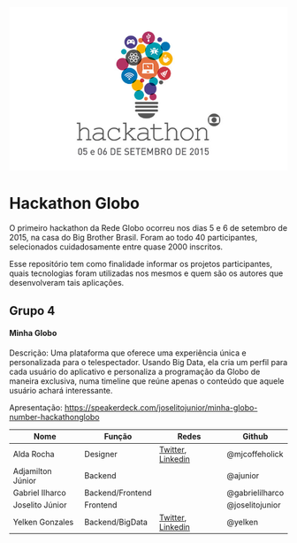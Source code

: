![Hackathon Globo](assets/logo.jpg)

# Hackathon Globo
O primeiro hackathon da Rede Globo ocorreu nos dias 5 e 6 de setembro de 2015, na casa do Big Brother Brasil. Foram ao todo 40 participantes, selecionados cuidadosamente entre quase 2000 inscritos.

Esse repositório tem como finalidade informar os projetos participantes, quais tecnologias foram utilizadas nos mesmos e quem são os autores que desenvolveram tais aplicações.

## Grupo 4
#### Minha Globo
Descrição: Uma plataforma que oferece uma experiência única e personalizada para o telespectador. Usando Big Data, ela cria um perfil para cada usuário do aplicativo e personaliza a programação da Globo de maneira exclusiva, numa timeline que reúne apenas o conteúdo que aquele usuário achará interessante.

Apresentação: https://speakerdeck.com/joselitojunior/minha-globo-number-hackathonglobo

| Nome | Função | Redes | Github |
| ------------- | ------------- | ------------- | ------------- | 
|  Alda Rocha  | Designer  | [Twitter](https://twitter.com/mjcoffeeholick), [Linkedin](https://www.linkedin.com/profile/view?id=108260306) | @mjcoffeholick |
|  Adjamilton Júnior  | Backend  |  | @ajunior |
|  Gabriel Ilharco  | Backend/Frontend  |  | @gabrielilharco |
|  Joselito Júnior | Frontend  |  | @joselitojunior |
|  Yelken Gonzales | Backend/BigData  | [Twitter](http://twitter.com/joselitojunior1), [Linkedin](https://br.linkedin.com/in/joselitojunior) | @yelken |